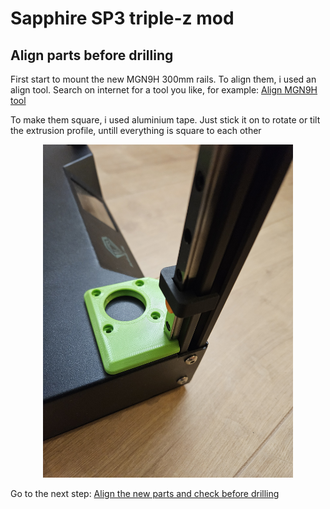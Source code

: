 # Sapphire SP3 triple-z mod

## Align parts before drilling

First start to mount the new MGN9H 300mm rails.
To align them, i used an align tool.
Search on internet for a tool you like, for example: <a href="https://www.yeggi.com/q/mgn9+alignment/">Align MGN9H tool</a>

To make them square, i used aluminium tape. Just stick it on to rotate or tilt the extrusion profile, untill everything is square to each other
<p align="center">
  <img width="400" src="../pictures/20240102_144706.jpg">
</p>

Go to the next step: <a href="../alignparts/readme.md">Align the new parts and check before drilling</a>
